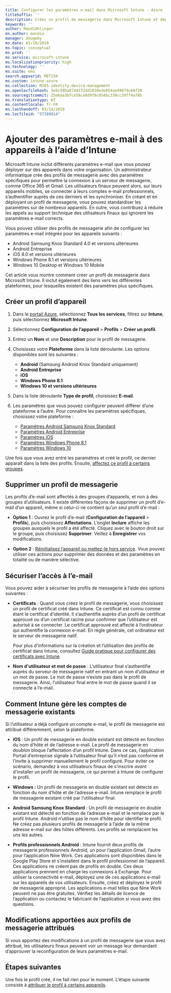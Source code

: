 ```yaml
---
title: Configurer les paramètres e-mail dans Microsoft Intune - Azure | Microsoft Docs
titleSuffix: ''
description: Créez un profil de messagerie dans Microsoft Intune et déployez-le sur des appareils Android Entreprise, iOS et Windows. Utilisez un profil de messagerie pour configurer les paramètres e-mail courants, notamment un serveur de messagerie et une méthode d’authentification pour permettre la connexion à l’e-mail d’entreprise sur les appareils que vous gérez.
keywords: ''
author: MandiOhlinger
ms.author: mandia
manager: dougeby
ms.date: 01/10/2019
ms.topic: conceptual
ms.prod: ''
ms.service: microsoft-intune
ms.localizationpriority: high
ms.technology: ''
ms.suite: ems
search.appverid: MET150
ms.custom: intune-azure
ms.collection: M365-identity-device-management
ms.openlocfilehash: 3e0c59ba8744272dd1038ede854ae49879c66f39
ms.sourcegitcommit: 25e6aa3bfce58ce8d9f8c054bc338cc3dff4a78b
ms.translationtype: HT
ms.contentlocale: fr-FR
ms.lasthandoff: 03/14/2019
ms.locfileid: "57389814"
---
```

# <a name="add-email-settings-to-devices-using-intune"></a>Ajouter des paramètres e-mail à des appareils à l’aide d’Intune

Microsoft Intune inclut différents paramètres e-mail que vous pouvez déployer sur des appareils dans votre organisation. Un administrateur informatique crée des profils de messagerie avec des paramètres spécifiques pour permettre la connexion à un serveur de messagerie, comme Office 365 et Gmail. Les utilisateurs finaux peuvent alors, sur leurs appareils mobiles, se connecter à leurs comptes e-mail professionnels, s’authentifier auprès de ces derniers et les synchroniser. En créant et en déployant un profil de messagerie, vous pouvez standardiser les paramètres sur de nombreux appareils. En outre, vous contribuez à réduire les appels au support technique des utilisateurs finaux qui ignorent les paramètres e-mail corrects.

Vous pouvez utiliser des profils de messagerie afin de configurer les paramètres e-mail intégrés pour les appareils suivants :

- Android Samsung Knox Standard 4.0 et versions ultérieures
- Android Entreprise
- iOS 8.0 et versions ultérieures
- Windows Phone 8.1 et versions ultérieures
- Windows 10 Desktop et Windows 10 Mobile

Cet article vous montre comment créer un profil de messagerie dans Microsoft Intune. Il inclut également des liens vers les différentes plateformes, pour lesquelles existent des paramètres plus spécifiques.

## <a name="create-a-device-profile"></a>Créer un profil d’appareil

1. Dans le [portail Azure](https://portal.azure.com), sélectionnez **Tous les services**, filtrez sur **Intune**, puis sélectionnez **Microsoft Intune**.
2. Sélectionnez **Configuration de l’appareil** > **Profils** > **Créer un profil**.
3. Entrez un **Nom** et une **Description** pour le profil de messagerie.
4. Choisissez votre **Plateforme** dans la liste déroulante. Les options disponibles sont les suivantes :

    - **Android** (Samsung Android Knox Standard uniquement)
    - **Android Entreprise**
    - **iOS**
    - **Windows Phone 8.1**
    - **Windows 10 et versions ultérieures**

5. Dans la liste déroulante **Type de profil**, choisissez **E-mail**.
6. Les paramètres que vous pouvez configurer peuvent différer d’une plateforme à l’autre. Pour connaître les paramètres spécifiques, choisissez votre plateforme :

    - [Paramètres Android Samsung Knox Standard](email-settings-android.md)
    - [Paramètres Android Entreprise](email-settings-android-enterprise.md)
    - [Paramètres iOS](email-settings-ios.md)
    - [Paramètres Windows Phone 8.1](email-settings-windows-phone-8-1.md)
    - [Paramètres Windows 10](email-settings-windows-10.md)

Une fois que vous avez entré les paramètres et créé le profil, ce dernier apparaît dans la liste des profils. Ensuite, [affectez ce profil à certains groupes](device-profile-assign.md).

## <a name="remove-an-email-profile"></a>Supprimer un profil de messagerie

Les profils d’e-mail sont affectés à des groupes d’appareils, et non à des groupes d’utilisateurs. Il existe différentes façons de supprimer un profil d’e-mail d’un appareil, même si celui-ci ne contient qu’un seul profil d’e-mail :

- **Option 1** : Ouvrez le profil d’e-mail (**Configuration de l’appareil** > **Profils**), puis choisissez **Affectations**. L’onglet **Inclure** affiche les groupes auxquels le profil a été affecté. Cliquez avec le bouton droit sur le groupe, puis choisissez **Supprimer**. Veillez à **Enregistrer** vos modifications.

- **Option 2** : [Réinitialisez l’appareil ou mettez-le hors service](devices-wipe.md). Vous pouvez utiliser ces actions pour supprimer des données et des paramètres en totalité ou de manière sélective.

## <a name="secure-email-access"></a>Sécuriser l’accès à l’e-mail

Vous pouvez aider à sécuriser les profils de messagerie à l’aide des options suivantes :

- **Certificats** : Quand vous créez le profil de messagerie, vous choisissez un profil de certificat créé dans Intune. Ce certificat est connu comme étant le certificat d’identité. Il s’authentifie auprès d’un profil de certificat approuvé ou d’un certificat racine pour confirmer que l’utilisateur est autorisé à se connecter. Le certificat approuvé est affecté à l’ordinateur qui authentifie la connexion e-mail. En règle générale, cet ordinateur est le serveur de messagerie natif.

  Pour plus d’informations sur la création et l’utilisation des profils de certificat dans Intune, consultez [Guide pratique pour configurer des certificats avec Intune](certificates-configure.md).

- **Nom d'utilisateur et mot de passe** : L’utilisateur final s’authentifie auprès du serveur de messagerie natif en entrant un nom d’utilisateur et un mot de passe. Le mot de passe n’existe pas dans le profil de messagerie. Ainsi, l’utilisateur final entre le mot de passe quand il se connecte à l’e-mail.

## <a name="how-intune-handles-existing-email-accounts"></a>Comment Intune gère les comptes de messagerie existants

Si l’utilisateur a déjà configuré un compte e-mail, le profil de messagerie est attribué différemment, selon la plateforme.

- **iOS** : Un profil de messagerie en double existant est détecté en fonction du nom d’hôte et de l’adresse e-mail. Le profil de messagerie en doublon bloque l’affectation d’un profil Intune. Dans ce cas, l’application Portail d’entreprise signale à l’utilisateur final qu’il n’est pas conforme et l’invite à supprimer manuellement le profil configuré. Pour éviter ce scénario, demandez à vos utilisateurs finaux de s’inscrire *avant* d’installer un profil de messagerie, ce qui permet à Intune de configurer le profil.

- **Windows :** Un profil de messagerie en double existant est détecté en fonction du nom d’hôte et de l’adresse e-mail. Intune remplace le profil de messagerie existant créé par l’utilisateur final.

- **Android Samsung Knox Standard** : Un profil de messagerie en double existant est détecté en fonction de l’adresse e-mail et le remplace par le profil Intune. Android n’utilise pas le nom d’hôte pour identifier le profil. Ne créez pas plusieurs profils de messagerie à l’aide de la même adresse e-mail sur des hôtes différents. Les profils se remplacent les uns les autres.

- **Profils professionnels Android** : Intune fournit deux profils de messagerie professionnels Android, un pour l’application Gmail, l’autre pour l’application Nine Work. Ces applications sont disponibles dans le Google Play Store et s’installent dans le profil professionnel de l’appareil. Ces applications ne créent pas de profils en double. Ces deux applications prennent en charge les connexions à Exchange. Pour utiliser la connectivité e-mail, déployez une de ces applications e-mail sur les appareils de vos utilisateurs. Ensuite, créez et déployez le profil de messagerie approprié. Les applications e-mail telles que Nine Work peuvent ne pas être gratuites. Vérifiez les détails de licence de l’application ou contactez le fabricant de l’application si vous avez des questions.

## <a name="changes-to-assigned-email-profiles"></a>Modifications apportées aux profils de messagerie attribués

Si vous apportez des modifications à un profil de messagerie que vous avez attribué, les utilisateurs finaux peuvent voir un message leur demandant d’approuver la reconfiguration de leurs paramètres e-mail.

## <a name="next-steps"></a>Étapes suivantes

Une fois le profil créé, il ne fait rien pour le moment. L’étape suivante consiste à [attribuer le profil à certains appareils](device-profile-assign.md).

